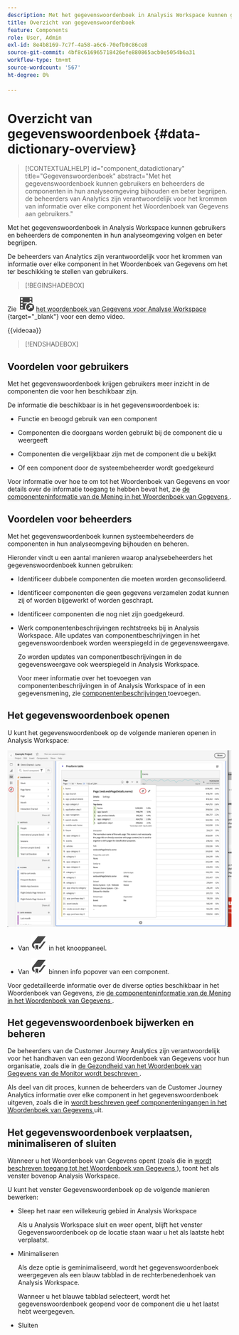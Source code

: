 ```yaml
---
description: Met het gegevenswoordenboek in Analysis Workspace kunnen gebruikers de verschillende componenten in Analysis Workspace, waaronder het beoogde gebruik, die zijn goedgekeurd, duplicaten zijn, catalogiseren en bijhouden, enzovoort.
title: Overzicht van gegevenswoordenboek
feature: Components
role: User, Admin
exl-id: 8e4b8169-7c7f-4a58-a6c6-70efb0c86ce8
source-git-commit: 4bf8c616965718426efe880865acb0e5054b6a31
workflow-type: tm+mt
source-wordcount: '567'
ht-degree: 0%

---
```


# Overzicht van gegevenswoordenboek {#data-dictionary-overview}

<!-- markdownlint-disable MD034 -->

>[!CONTEXTUALHELP]
>id="component_datadictionary"
>title="Gegevenswoordenboek"
>abstract="Met het gegevenswoordenboek kunnen gebruikers en beheerders de componenten in hun analyseomgeving bijhouden en beter begrijpen. <br/> de beheerders van Analytics zijn verantwoordelijk voor het krommen van informatie over elke component het Woordenboek van Gegevens aan gebruikers."

<!-- markdownlint-enable MD034 -->


Met het gegevenswoordenboek in Analysis Workspace kunnen gebruikers en beheerders de componenten in hun analyseomgeving volgen en beter begrijpen.

De beheerders van Analytics zijn verantwoordelijk voor het krommen van informatie over elke component in het Woordenboek van Gegevens om het ter beschikking te stellen van gebruikers.


>[!BEGINSHADEBOX]

Zie ![ VideoCheckedOut ](/help/assets/icons/VideoCheckedOut.svg) [ het woordenboek van Gegevens voor Analyse Workspace ](https://video.tv.adobe.com/v/3418028/?quality=12&learn=on){target="_blank"} voor een demo video.

{{videoaa}}

>[!ENDSHADEBOX]



## Voordelen voor gebruikers

Met het gegevenswoordenboek krijgen gebruikers meer inzicht in de componenten die voor hen beschikbaar zijn.

De informatie die beschikbaar is in het gegevenswoordenboek is:

* Functie en beoogd gebruik van een component

* Componenten die doorgaans worden gebruikt bij de component die u weergeeft

* Componenten die vergelijkbaar zijn met de component die u bekijkt

* Of een component door de systeembeheerder wordt goedgekeurd

Voor informatie over hoe te om tot het Woordenboek van Gegevens en voor details over de informatie toegang te hebben bevat het, zie [ de componenteninformatie van de Mening in het Woordenboek van Gegevens ](/help/components/data-dictionary/view-data-dictionary.md).

## Voordelen voor beheerders

Met het gegevenswoordenboek kunnen systeembeheerders de componenten in hun analyseomgeving bijhouden en beheren.

Hieronder vindt u een aantal manieren waarop analysebeheerders het gegevenswoordenboek kunnen gebruiken:

* Identificeer dubbele componenten die moeten worden geconsolideerd.

* Identificeer componenten die geen gegevens verzamelen zodat kunnen zij of worden bijgewerkt of worden geschrapt.

* Identificeer componenten die nog niet zijn goedgekeurd.

* Werk componentenbeschrijvingen rechtstreeks bij in Analysis Workspace. Alle updates van componentbeschrijvingen in het gegevenswoordenboek worden weerspiegeld in de gegevensweergave.

  Zo worden updates van componentbeschrijvingen in de gegevensweergave ook weerspiegeld in Analysis Workspace.

  Voor meer informatie over het toevoegen van componentenbeschrijvingen in of Analysis Workspace of in een gegevensmening, zie [ componentenbeschrijvingen ](/help/components/add-component-descriptions.md) toevoegen.

## Het gegevenswoordenboek openen

U kunt het gegevenswoordenboek op de volgende manieren openen in Analysis Workspace:

![ pictogram van het Woordenboek van Gegevens in het linkerpaneel ](assets/data-dictionary-access.png)

* Van ![ Bladwijzer ](/help/assets/icons/Bookmark.svg) in het knooppaneel.



* Van ![ Bladwijzer ](/help/assets/icons/Bookmark.svg) binnen info popover van een component.


Voor gedetailleerde informatie over de diverse opties beschikbaar in het Woordenboek van Gegevens, zie [ de componenteninformatie van de Mening in het Woordenboek van Gegevens ](/help/components/data-dictionary/view-data-dictionary.md).

## Het gegevenswoordenboek bijwerken en beheren

De beheerders van de Customer Journey Analytics zijn verantwoordelijk voor het handhaven van een gezond Woordenboek van Gegevens voor hun organisatie, zoals die in [ de Gezondheid van het Woordenboek van Gegevens van de Monitor wordt beschreven ](/help/components/data-dictionary/monitor-data-dictionary-health.md).

Als deel van dit proces, kunnen de beheerders van de Customer Journey Analytics informatie over elke component in het gegevenswoordenboek uitgeven, zoals die in [ wordt beschreven geef componenteningangen in het Woordenboek van Gegevens ](/help/components/data-dictionary/edit-entries-data-dictionary.md) uit.

## Het gegevenswoordenboek verplaatsen, minimaliseren of sluiten

Wanneer u het Woordenboek van Gegevens opent (zoals die in [ wordt beschreven toegang tot het Woordenboek van Gegevens ](#access-the-data-dictionary)), toont het als venster bovenop Analysis Workspace.

U kunt het venster Gegevenswoordenboek op de volgende manieren bewerken:

* Sleep het naar een willekeurig gebied in Analysis Workspace

  Als u Analysis Workspace sluit en weer opent, blijft het venster Gegevenswoordenboek op de locatie staan waar u het als laatste hebt verplaatst. <!--True?-->

* Minimaliseren

  Als deze optie is geminimaliseerd, wordt het gegevenswoordenboek weergegeven als een blauw tabblad in de rechterbenedenhoek van Analysis Workspace.

  Wanneer u het blauwe tabblad selecteert, wordt het gegevenswoordenboek geopend voor de component die u het laatst hebt weergegeven.

* Sluiten
